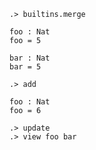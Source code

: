 ```ucm
.> builtins.merge
```

```unison
foo : Nat
foo = 5

bar : Nat
bar = 5
```

```ucm
.> add
```

```unison
foo : Nat
foo = 6
```

```ucm
.> update
.> view foo bar
```
